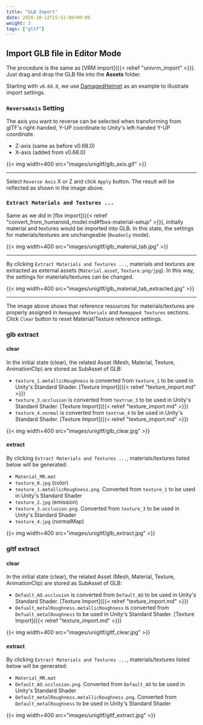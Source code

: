 ```yaml
---
title: "GLB Import"
date: 2020-10-12T15:51:08+09:00
weight: 3
tags: ["gltf"]
---
```


## Import GLB file in Editor Mode

The procedure is the same as [VRM import]({{< relref "univrm_import" >}}). Just drag and drop the GLB file into the **Assets** folder.

Starting with `v0.68.0`, we use [DamagedHelmet](https://github.com/KhronosGroup/glTF-Sample-Models/tree/master/2.0/DamagedHelmet) as an example to illustrate import settings. 

### `ReverseAxis` Setting

The axis you want to reverse can be selected when transforming from glTF's right-handed, Y-UP coordinate to Unity's left-handed Y-UP coordinate.

* Z-axis (same as before v0.68.0)
* X-axis (added from v0.68.0)

{{< img width=400 src="images/unigltf/glb_axis.gif" >}}
<hr>

Select `Reverse Axis` X or Z and click `Apply` button. The result will be reflected as shown in the image above.

### `Extract Materials and Textures ...`

Same as we did in [fbx import]({{< relref "convert_from_humanoid_model.md#fbxs-material-setup" >}}), initially material and textures would be imported into GLB.
In this state, the settings for materials/textures are unchangeable (`Readonly` mode).

{{< img width=400 src="images/unigltf/glb_material_tab.jpg" >}}
<hr>

By clicking `Extract Materials and Textures ...`, materials and textures are extracted as external assets (`Material.asset`, `Texture.png/jpg`). 
In this way, the settings for materials/textures can be changed.

{{< img width=400 src="images/unigltf/glb_material_tab_extracted.jpg" >}}
<hr>

The image above shows that reference resources for materials/textures are properly assigned in `Remapped Materials` and `Remapped Textures` sections.
Click `Clear` button to reset Material/Texture reference settings.

### glb extract

#### clear

In the initial state (clear), the related Asset (Mesh, Material, Texture, AnimationClip) are stored as SubAsset of GLB:

* `texture_1.metallicRoughness` is converted from `texture_1` to be used in Unity's Standard Shader. [Texture Import]({{< relref "texture_import.md" >}})
* `texture_3.occlusion` is converted from `textrue_3` to be used in Unity's Standard Shader. [Texture Import]({{< relref "texture_import.md" >}})
* `texture_4.normal` is converted from `textrue_4` to be used in Unity's Standard Shader. [Texture Import]({{< relref "texture_import.md" >}})

{{< img width=400 src="images/unigltf/glb_clear.jpg" >}}

#### extract

By clicking `Extract Materials and Textures ...`, materials/textures listed below will be generated:  

* `Material_MR.mat`
* `texture_0.jpg` (color)
* `texture_1.metallicRoughness.png`. Converted from `texture_1` to be used in Unity's Standard Shader
* `texture_2.jpg` (emission)
* `texture_3.occlusion.png`. Converted from `texture_3` to be used in Unity's Standard Shader
* `texture_4.jpg` (normalMap)

{{< img width=400 src="images/unigltf/glb_extract.jpg" >}}

### gltf extract

#### clear

In the initial state (clear), the related Asset (Mesh, Material, Texture, AnimationClip) are stored as SubAsset of GLB:

* `Default_AO.occlusion` is converted from `Default_AO` to be used in Unity's Standard Shader. [Texture Import]({{< relref "texture_import.md" >}})
* `Defualt_metalRoughness.metallicRoughness` is converted from `Defualt_metalRoughness` to be used in Unity's Standard Shader. [Texture Import]({{< relref "texture_import.md" >}})

{{< img width=400 src="images/unigltf/gltf_clear.jpg" >}}

#### extract

By clicking `Extract Materials and Textures ...`, materials/textures listed below will be generated: 

* `Material_MR.mat`
* `Default_AO.occlusion.png`. Converted from `Default_AO` to be used in Unity's Standard Shader
* `Default_metalRoughness.metallicRoughness.png`. Converted from `Default_metalRoughness` to be used in Unity's Standard Shader

{{< img width=400 src="images/unigltf/gltf_extract.jpg" >}}